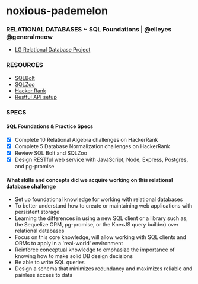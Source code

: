 # noxious-pademelon

### RELATIONAL DATABASES ~ SQL Foundations | @elleyes @generalmeow

- [LG Relational Database Project](https://github.com/GuildCrafts/web-development-js/issues/96)

### RESOURCES

- [SQLBolt](https://sqlbolt.com/)
- [SQLZoo](http://sqlzoo.net/)
- [Hacker Rank](https://www.hackerrank.com/domains/databases/relational-algebra)
- [Restful API setup](http://mherman.org/blog/2016/03/13/designing-a-restful-api-with-node-and-postgres/#.WCyqV6IrLb7)

### SPECS

#### SQL Foundations & Practice Specs

- [X] Complete 10 Relational Algebra challenges on HackerRank
- [X] Complete 5 Database Normalization challenges on HackerRank
- [X] Review SQL Bolt and SQLZoo
- [X] Design RESTful web service with JavaScript, Node, Express, Postgres, and pg-promise

#### What skills and concepts did we acquire working on this relational database challenge

- Set up foundational knowledge for working with relational databases
- To better understand how to create or maintaining web applications with persistent storage
- Learning the differences in using a new SQL client or a library such as, the Sequelize ORM, pg-promise, or the KnexJS query builder)  over relational databases
- Focus on this core knowledge, will allow working with SQL clients and ORMs to apply in a 'real-world' environment
- Reinforce conceptual knowledge to emphasize the importance of knowing how to make solid DB design decisions
- Be able to write SQL queries
- Design a schema that minimizes redundancy and maximizes reliable and painless access to data




